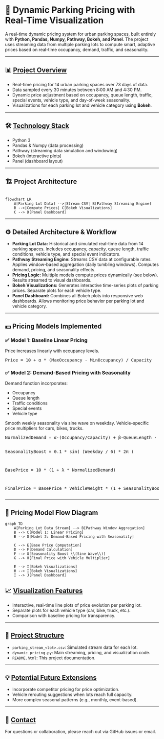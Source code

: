 <h1>🚗 Dynamic Parking Pricing with Real-Time Visualization</h1>

<p>
A real-time dynamic pricing system for urban parking spaces, built entirely with <b>Python, Pandas, Numpy, Pathway, Bokeh, and Panel</b>. 
The project uses streaming data from multiple parking lots to compute smart, adaptive prices based on real-time occupancy, demand, traffic, and seasonality.
</p>

<hr>

<h2>📊 <u>Project Overview</u></h2>

<ul>
    <li>Real-time pricing for 14 urban parking spaces over 73 days of data.</li>
    <li>Data sampled every 30 minutes between 8:00 AM and 4:30 PM.</li>
    <li>Dynamic price adjustment based on occupancy, queue length, traffic, special events, vehicle type, and day-of-week seasonality.</li>
    <li>Visualizations for each parking lot and vehicle category using <b>Bokeh</b>.</li>
</ul>

<hr>

<h2>🛠 <u>Technology Stack</u></h2>

<ul>
    <li>Python 3</li>
    <li>Pandas & Numpy (data processing)</li>
    <li>Pathway (streaming data simulation and windowing)</li>
    <li>Bokeh (interactive plots)</li>
    <li>Panel (dashboard layout)</li>
</ul>

<hr>

## 🏗️ Project Architecture

```mermaid

flowchart LR
    A[Parking Lot Data] -->|Stream CSV| B[Pathway Streaming Engine]
    B -->|Compute Prices| C[Bokeh Visualizations]
    C --> D[Panel Dashboard]

```

<hr>

<h2>⚙️ Detailed Architecture & Workflow</h2>
<ul>
<li><strong>Parking Lot Data:</strong> Historical and simulated real-time data from 14 parking spaces. Includes occupancy, capacity, queue length, traffic conditions, vehicle type, and special event indicators.</li>
<li><strong>Pathway Streaming Engine:</strong> Streams CSV data at configurable rates. Applies window-based aggregation (daily tumbling windows). Computes demand, pricing, and seasonality effects.</li>
<li><strong>Pricing Logic:</strong> Multiple models compute prices dynamically (see below). Results streamed to visual dashboards.</li>
<li><strong>Bokeh Visualizations:</strong> Generates interactive time-series plots of parking prices. Separate plots for each vehicle type.</li>
<li><strong>Panel Dashboard:</strong> Combines all Bokeh plots into responsive web dashboards. Allows monitoring price behavior per parking lot and vehicle category.</li>
</ul>

<hr>

<h2>💵 Pricing Models Implemented</h2>

<h3>✅ Model 1: Baseline Linear Pricing</h3>
<p>Price increases linearly with occupancy levels.</p>
<pre>
Price = 10 + α * (MaxOccupancy - MinOccupancy) / Capacity
</pre>

<h3>✅ Model 2: Demand-Based Pricing with Seasonality</h3>
<p>Demand function incorporates:</p>
<ul>
<li>Occupancy</li>
<li>Queue length</li>
<li>Traffic conditions</li>
<li>Special events</li>
<li>Vehicle type</li>
</ul>
<p>Smooth weekly seasonality via sine wave on weekday. Vehicle-specific price multipliers for cars, bikes, trucks.</p>
<pre>
NormalizedDemand = α·(Occupancy/Capacity) + β·QueueLength - γ·Traffic + δ·SpecialDay

SeasonalityBoost = 0.1 * sin( (Weekday / 6) * 2π )

BasePrice = 10 * (1 + λ * NormalizedDemand)

FinalPrice = BasePrice * VehicleWeight * (1 + SeasonalityBoost)
</pre>

<hr>

## 🧉 Pricing Model Flow Diagram
```mermaid
graph TD
    A[Parking Lot Data Stream] --> B[Pathway Window Aggregation]
    B --> C[Model 1: Linear Pricing]
    B --> D[Model 2: Demand-Based Pricing with Seasonality]

    C --> E[Base Price Computation]
    D --> F[Demand Calculation]
    F --> G[Seasonality Boost \\(Sine Wave\\)]
    G --> H[Final Price with Vehicle Multiplier]

    E --> I[Bokeh Visualizations]
    H --> I[Bokeh Visualizations]
    I --> J[Panel Dashboard]
```


<h2>📈 <u>Visualization Features</u></h2>

<ul>
    <li>Interactive, real-time line plots of price evolution per parking lot.</li>
    <li>Separate plots for each vehicle type (car, bike, truck, etc.).</li>
    <li>Comparison with baseline pricing for transparency.</li>
</ul>

<hr>

<h2>📁 <u>Project Structure</u></h2>

<ul>
    <li><code>parking_stream_&lt;lot&gt;.csv</code>: Simulated stream data for each lot.</li>
    <li><code>dynamic_pricing.py</code>: Main streaming, pricing, and visualization code.</li>
    <li><code>README.html</code>: This project documentation.</li>
</ul>

<hr>

<h2>💡 <u>Potential Future Extensions</u></h2>

<ul>
    <li>Incorporate competitor pricing for price optimization.</li>
    <li>Vehicle rerouting suggestions when lots reach full capacity.</li>
    <li>More complex seasonal patterns (e.g., monthly, event-based).</li>
</ul>

<hr>

<h2>📝 <u>Contact</u></h2>

<p>For questions or collaboration, please reach out via GitHub issues or email.</p>
